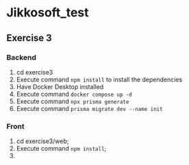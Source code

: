 # Jikkosoft_test

## Exercise 3

### Backend
1. cd exercise3
2. Execute command `npm install`  to install the dependencies
3. Have Docker Desktop installed
4. Execute command ``docker compose up -d``
5. Execute command ``npx prisma generate``
6. Execute command ``prisma migrate dev --name init``

### Front
1. cd exercise3/web;
2. Execute command ``npm install``;
3. 